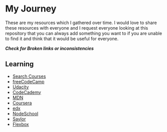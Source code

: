 # My Journey

These are my resources which I gathered over time. I would love to share these resources with everyone and I request everyone looking at this repository that you can always add something you want to if you are unable to find it and think that it would be useful for everyone.

***Check for Broken links or inconsistencies***

## Learning

* [Search Courses](https://hackr.io/)
* [freeCodeCamp](https://www.freecodecamp.org)
* [Udacity](https://in.udacity.com/)
* [CodeCademy](https://www.codecademy.com/)
* [MDN](https://developer.mozilla.org/en-US/)
* [Coursera](https://www.coursera.org/)
* [edx](https://www.edx.org/)
* [NodeSchool](https://nodeschool.io/)
* [Saylor](https://www.saylor.org/)
* [Flexbox](http://gedd.ski/master/flexbox/)